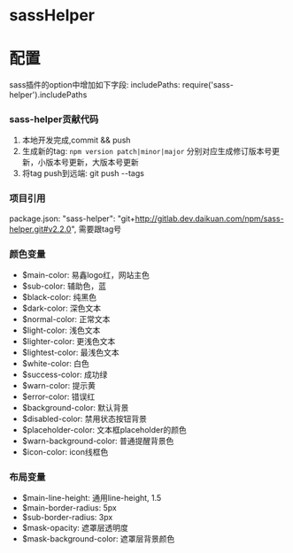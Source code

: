 # sassHelper

# 配置
sass插件的option中增加如下字段:
includePaths: require('sass-helper').includePaths

### sass-helper贡献代码
1. 本地开发完成,commit && push
2. 生成新的tag: `npm version patch|minor|major` 分别对应生成修订版本号更新，小版本号更新，大版本号更新
3. 将tag push到远端: git push --tags

### 项目引用
package.json:
"sass-helper": "git+http://gitlab.dev.daikuan.com/npm/sass-helper.git#v2.2.0", 需要跟tag号

### 颜色变量

* $main-color: 易鑫logo红，网站主色
* $sub-color: 辅助色，蓝
* $black-color: 纯黑色
* $dark-color: 深色文本
* $normal-color: 正常文本
* $light-color: 浅色文本
* $lighter-color: 更浅色文本
* $lightest-color: 最浅色文本
* $white-color: 白色
* $success-color: 成功绿
* $warn-color: 提示黄
* $error-color: 错误红
* $background-color: 默认背景
* $disabled-color: 禁用状态按钮背景
* $placeholder-color: 文本框placeholder的颜色
* $warn-background-color: 普通提醒背景色
* $icon-color: icon线框色

### 布局变量

* $main-line-height: 通用line-height, 1.5
* $main-border-radius: 5px
* $sub-border-radius: 3px
* $mask-opacity: 遮罩层透明度
* $mask-background-color: 遮罩层背景颜色
